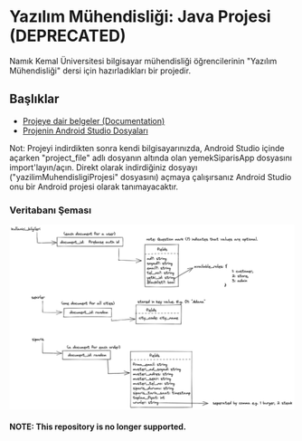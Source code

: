 # Yazılım Mühendisliği: Java Projesi (DEPRECATED)
Namık Kemal Üniversitesi bilgisayar mühendisliği öğrencilerinin "Yazılım Mühendisliği" dersi için hazırladıkları bir projedir.
## Başlıklar
- [Projeye dair belgeler (Documentation)](./documentation)
- [Projenin Android Studio Dosyaları](./project_file)

Not: Projeyi indirdikten sonra kendi bilgisayarınızda, Android Studio içinde açarken "project_file" adlı dosyanın altında olan yemekSiparisApp dosyasını import'layın/açın. Direkt olarak indirdiğiniz dosyayı ("yazilimMuhendisligiProjesi" dosyasını) açmaya çalışırsanız Android Studio onu bir Android projesi olarak tanımayacaktır.

### Veritabanı Şeması

![](./documentation/db-scheme/yemek-sepeti-app-db-map.png)



#### NOTE: This repository is no longer supported.